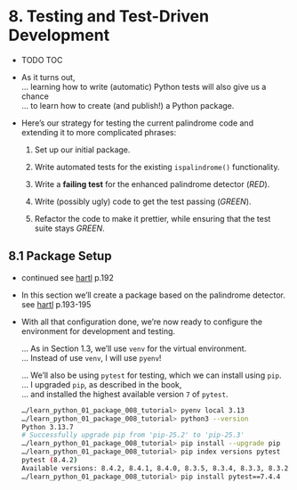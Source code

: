 # 8. Testing and Test-Driven Development

- TODO TOC

- As it turns out,  
  … learning how to write (automatic) Python tests will also give us a chance  
  … to learn how to create (and publish!) a Python package.

- Here’s our strategy for testing the current palindrome code and extending it to more complicated phrases:

  1. Set up our initial package.

  2. Write automated tests for the existing `ispalindrome()` functionality.

  3. Write a **failing test** for the enhanced palindrome detector (*RED*).

  4. Write (possibly ugly) code to get the test passing (*GREEN*).

  5. Refactor the code to make it prettier, while ensuring that the test suite stays *GREEN*.

## 8.1 Package Setup

- continued see [hartl](../README.md#hartl) p.192

- In this section we’ll create a package based on the palindrome detector.  
  see [hartl](../README.md#hartl) p.193-195

- With all that configuration done, we’re now ready to configure the environment
for development and testing.  
  
  … As in Section 1.3, we’ll use `venv` for the virtual environment.  
  … Instead of use `venv`, I will use `pyenv`!  
  
  … We’ll also be using `pytest` for testing, which we can install using `pip`.  
  … I upgraded `pip`, as described in the book,  
  … and installed the highest available version `7` of `pytest`.

  ``` bash
  …/learn_python_01_package_008_tutorial> pyenv local 3.13
  …/learn_python_01_package_008_tutorial> python3 --version
  Python 3.13.7
  # Successfully upgrade pip from 'pip-25.2' to 'pip-25.3'
  …/learn_python_01_package_008_tutorial> pip install --upgrade pip
  …/learn_python_01_package_008_tutorial> pip index versions pytest
  pytest (8.4.2)
  Available versions: 8.4.2, 8.4.1, 8.4.0, 8.3.5, 8.3.4, 8.3.3, 8.3.2, 8.3.1, 8.3.0, 8.2.2, 8.2.1, 8.2.0, 8.1.2, 8.1.1, 8.0.2, 8.0.1, 8.0.0, 7.4.4, …
  …/learn_python_01_package_008_tutorial> pip install pytest==7.4.4
  ```
